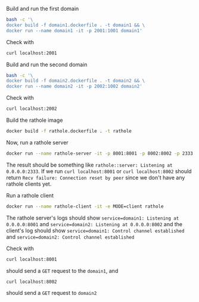 Build and run the first domain

```bash
bash -c '\
docker build -f domain1.dockerfile . -t domain1 && \
docker run --name domain1 -it -p 2001:1001 domain1'
```

Check with

```bash
curl localhost:2001
```

Build and run the second domain

```bash
bash -c '\
docker build -f domain2.dockerfile . -t domain2 && \
docker run --name domain2 -it -p 2002:1002 domain2'
```

Check with

```bash
curl localhost:2002
```

Build the rathole image

```bash
docker build -f rathole.dockerfile . -t rathole
```

Now, run a rathole server

```bash
docker run --name rathole-server -it -p 8001:8001 -p 8002:8002 -p 2333:2333 -e MODE=server rathole
```

The result should be something like `rathole::server: Listening at 0.0.0.0:2333`. If we run `curl localhost:8001` or `curl localhost:8002` should return `Recv failure: Connection reset by peer` since we don't have any rathole clients yet.

Run a rathole client

```bash
docker run --name rathole-client -it -e MODE=client rathole
```

The rathole server's logs should show `service=domain1: Listening at 0.0.0.0:8001` and `service=domain2: Listening at 0.0.0.0:8002` and the client's log should show `service=domain1: Control channel established` and `service=domain2: Control channel established`

Check with

```bash
curl localhost:8001
```

should send a `GET` request to the `domain1`, and

```bash
curl localhost:8002
```

should send a `GET` request to `domain2`
